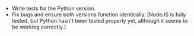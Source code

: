- Write tests for the Python version.  
- Fix bugs and ensure both versions function identically. [NodeJS is fully tested, but Python hasn't been tested properly yet, although it seems to be working correctly.]